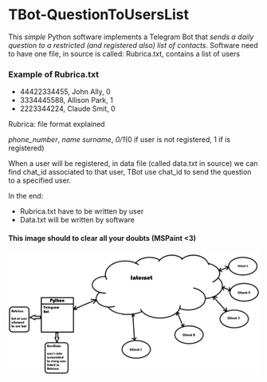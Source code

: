 # TBot-QuestionToUsersList
This _simple_ Python software implements a Telegram Bot that _sends a daily question to a restricted (and registered also) list of contacts_.
Software need to have one file, in source is called: Rubrica.txt, contains a list of users

### Example of Rubrica.txt
- 44422334455, John Ally, 0
- 3334445588, Allison Park, 1
- 2223344224, Claude Smit, 0

Rubrica: file format explained

_phone_number_, _name surname_, _0/1_(0 if user is not registered, 1 if is registered)

When a user will be registered, in data file (called data.txt in source) we can find chat_id associated to that user, TBot use chat_id to send the question to a specified user.

In the end:
- Rubrica.txt have to be written by user
- Data.txt will be written by software

#### This image should to clear all your doubts (MSPaint <3)
![Bot communication scheme](/imgs/scheme.png)

